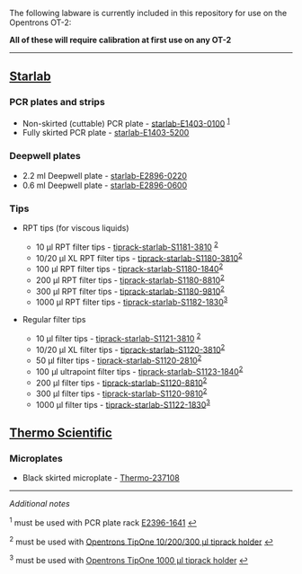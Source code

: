 The following labware is currently included in this repository for use on the Opentrons OT-2:

**All of these will require calibration at first use on any OT-2**

***

## [Starlab](https://github.com/NewcastleUni-NetworkEcologyGroup/Opentrons/blob/master/Labware/Create_labware_Starlab.py)
### PCR plates and strips
* Non-skirted (cuttable) PCR plate - [starlab-E1403-0100](https://www.starlabgroup.com/GB-en/consumables/pcr-consumables_WebPSub-155858/96-well-pcr-plate-non-skirted-cuttable-natural_SLE1403-0100.html) <sup name="a1">[1](#f1)</sup>
* Fully skirted PCR plate - [starlab-E1403-5200](https://www.starlabgroup.com/GB-en/consumables/pcr-consumables_WebPSub-155858/96-well-pcr-plate-skirted-low-profile_SLE1403-5200.html)

### Deepwell plates
* 2.2 ml Deepwell plate - [starlab-E2896-0220](https://www.starlabgroup.com/GB-en/consumables/plates_WebPSub-155857/22-ml-96-deepwell-plate-square-wells-with-v-shaped-bottoms-deepwell-plates_SLE2896-0220.html?query=E2896-0220)
* 0.6 ml Deepwell plate - [starlab-E2896-0600](https://www.starlabgroup.com/GB-en/consumables/plates_WebPSub-155857/06-ml-96-deepwell-plate-round-wells-with-conical-bottoms_SLE2896-0600.html)

### Tips
* RPT tips (for viscous liquids)
	+ 10 µl RPT filter tips - [tiprack-starlab-S1181-3810](https://www.starlabgroup.com/GB-en/pipette-tips/tipone-pipette-tip-system_WebPSub-155869/10-l-rpt-graduated-filter-tip-sterile-racked_SLS1181-3810.html) <sup name="a2">[2](#f2)</sup>
	+ 10/20 µl XL RPT filter tips - [tiprack-starlab-S1180-3810](https://www.starlabgroup.com/GB-en/pipette-tips/tipone-pipette-tip-system_WebPSub-155869/10-20-l-rpt-xl-graduated-filter-tip-sterile-racked_SLS1180-3810.html)<sup name="a2">[2](#f2)</sup>
	+ 100 µl RPT filter tips - [tiprack-starlab-S1180-1840](https://www.starlabgroup.com/GB-en/pipette-tips/tipone-pipette-tip-system_WebPSub-155869/100-l-rpt-bevelled-filter-tip-sterile_SLS1180-1840.html)<sup name="a2">[2](#f2)</sup>
	+ 200 µl RPT filter tips - [tiprack-starlab-S1180-8810](https://www.starlabgroup.com/GB-en/pipette-tips/tipone-pipette-tip-system_WebPSub-155869/200-l-rpt-graduated-filter-tip-sterile-racked_SLS1180-8810.html)<sup name="a2">[2](#f2)</sup>
	+ 300 µl RPT filter tips - [tiprack-starlab-S1180-9810](https://www.starlabgroup.com/GB-en/pipette-tips/tipone-pipette-tip-system_WebPSub-155869/300-l-rpt-graduated-filter-tip-sterile-racked_SLS1180-9810.html)<sup name="a2">[2](#f2)</sup>
	+ 1000 µl RPT filter tips - [tiprack-starlab-S1182-1830](https://www.starlabgroup.com/GB-en/pipette-tips/tipone-pipette-tip-system_WebPSub-155869/1000-l-rpt-xl-graduated-filter-tip-sterile-racked_SLS1182-1830.html)<sup name="a3">[3](#f3)</sup>

* Regular filter tips
	+ 10 µl filter tips - [tiprack-starlab-S1121-3810](https://www.starlabgroup.com/GB-en/pipette-tips/tipone-pipette-tip-system_WebPSub-155869/10-l-graduated-filter-tip-sterile-racked_SLS1121-3810.html) <sup name="a2">[2](#f2)</sup>
	+ 10/20 µl XL filter tips - [tiprack-starlab-S1120-3810](https://www.starlabgroup.com/GB-en/pipette-tips/tipone-pipette-tip-system_WebPSub-155869/10-20-l-xl-graduated-filter-tip-sterile-racked_SLS1120-3810.html)<sup name="a2">[2](#f2)</sup>
	+ 50 µl filter tips - [tiprack-starlab-S1120-2810](https://www.starlabgroup.com/GB-en/pipette-tips/tipone-pipette-tip-system_WebPSub-155869/50-l-bevelled-filter-tip-sterile-racked_SLS1120-2810.html)<sup name="a2">[2](#f2)</sup>
	+ 100 µl ultrapoint filter tips - [tiprack-starlab-S1123-1840](https://www.starlabgroup.com/GB-en/pipette-tips/tipone-pipette-tip-system_WebPSub-155869/100-l-ultrapoint-graduated-filter-tip-sterile-racked_SLS1123-1840.html)<sup name="a2">[2](#f2)</sup>
	+ 200 µl filter tips - [tiprack-starlab-S1120-8810](https://www.starlabgroup.com/GB-en/pipette-tips/tipone-pipette-tip-system_WebPSub-155869/200-l-graduated-filter-tip-sterile-racked_SLS1120-8810.html)<sup name="a2">[2](#f2)</sup>
	+ 300 µl filter tips - [tiprack-starlab-S1120-9810](https://www.starlabgroup.com/GB-en/pipette-tips/tipone-pipette-tip-system_WebPSub-155869/300-l-graduated-filter-tip-sterile-racked_SLS1120-9810.html)<sup name="a2">[2](#f2)</sup>
	+ 1000 µl filter tips - [tiprack-starlab-S1122-1830](https://www.starlabgroup.com/GB-en/pipette-tips/tipone-pipette-tip-system_WebPSub-155869/1000-l-xl-graduated-filter-tip-sterile-racked_SLS1122-1830.html)<sup name="a3">[3](#f3)</sup>

## [Thermo Scientific](https://github.com/NewcastleUni-NetworkEcologyGroup/Opentrons/blob/master/Labware/Create_labware_Thermo.py)
### Microplates
* Black skirted microplate - [Thermo-237108](https://www.fishersci.co.uk/shop/products/nunc-f96-microwell-black-white-polystyrene-plate/10307451?searchHijack=true&searchTerm=10307451&searchType=RAPID&matchedCatNo=10307451)


***
*Additional notes*

<sup name="f1">1</sup> must be used with PCR plate rack [E2396-1641](https://www.starlabgroup.com/GB-en/sample-storage/pcr-sample-racks_WebPSub-177838/pcr-workstation_PF-SL-155400.html) [↩](#a1)

<sup name="f2">2</sup> must be used with [Opentrons TipOne 10/200/300 µl tiprack holder](https://github.com/Opentrons/otone_hardware/blob/master/models/TipOne%2010:200:300%20uL%20Tip%20Rack%20Adaptor.STL) [↩](#a2)

<sup name="f3">3</sup> must be used with [Opentrons TipOne 1000 µl tiprack holder](https://github.com/Opentrons/otone_hardware/blob/master/models/TipOne%201000uL%20Tip%20Rack%20Adaptor.STL) [↩](#a3)
